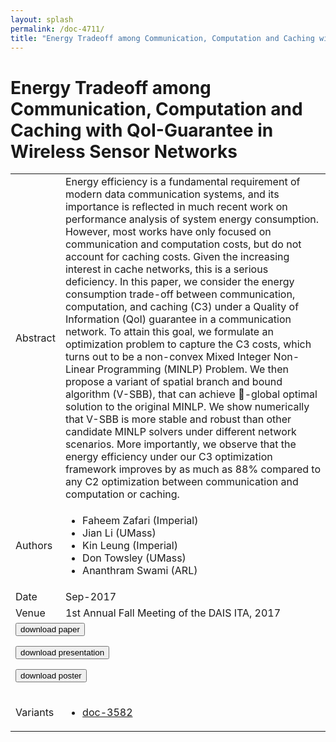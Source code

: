 ```yaml
---
layout: splash
permalink: /doc-4711/
title: "Energy Tradeoff among Communication, Computation and Caching with QoI-Guarantee in Wireless Sensor Networks"
---
```


# Energy Tradeoff among Communication, Computation and Caching with QoI-Guarantee in Wireless Sensor Networks

<table>
    <tbody>
    <tr>
        <td>Abstract</td>
        <td>Energy efficiency is a fundamental requirement of modern data communication systems, and its importance is reflected in much recent work on performance analysis of system energy consumption. However, most works have only focused on communication and computation costs, but do not account for caching costs. Given the increasing interest in cache networks, this is a serious deficiency. In this paper, we consider the energy consumption trade-off between communication, computation, and caching (C3) under a Quality of Information (QoI) guarantee in a communication network. To attain this goal, we formulate an optimization problem to capture the C3 costs, which turns out to be a non-convex Mixed Integer Non-Linear Programming (MINLP) Problem. We then propose a variant of spatial branch and bound algorithm (V-SBB), that can achieve -global optimal solution to the original MINLP. We show numerically that V-SBB is more stable and robust than other candidate MINLP solvers under different network scenarios. More importantly, we observe that the energy efficiency under our C3 optimization framework improves by as much as 88% compared to any C2 optimization between communication and computation or caching.</td>
    </tr>
    <tr>
        <td>Authors</td>
        <td>
            <ul>
                <li>Faheem Zafari (Imperial)</li>
                <li>Jian Li (UMass)</li>
                <li>Kin Leung (Imperial)</li>
                <li>Don Towsley (UMass)</li>
                <li>Ananthram Swami (ARL)</li>
            </ul>
        </td>
    </tr>
    <tr>
        <td>Date</td>
        <td>Sep-2017</td>
    </tr>
    <tr>
        <td>Venue</td>
        <td>1st Annual Fall Meeting of the DAIS ITA, 2017</td>
    </tr>
        <tr>
            <td colspan="2">
                <form method="get" action="https://ibm.box.com/v/doc-4711-paper">
                    <button type="submit">download paper</button>
                </form>
                <form method="get" action="https://ibm.box.com/v/doc-4711-slides">
                    <button type="submit">download presentation</button>
                </form>
                <form method="get" action="https://ibm.box.com/v/doc-4711-poster">
                    <button type="submit">download poster</button>
                </form>
            </td>
        </tr>
        <tr>
            <td>Variants</td>
            <td>
                <ul>
                    <li><a href="\doc-3582\">doc-3582</a></li>
                </ul>
            </td>
        </tr>
    </tbody>
</table>
